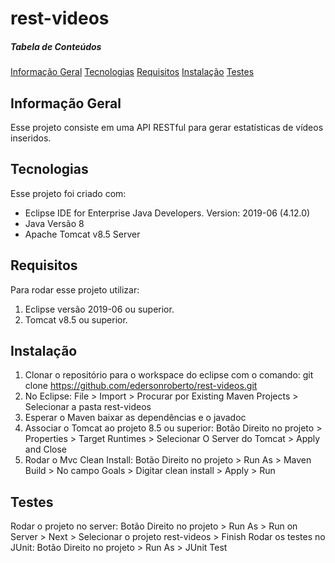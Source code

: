 # rest-videos

##### Tabela de Conteúdos
[Informação Geral](#informação-geral)
[Tecnologias](#tecnologias)
[Requisitos](#requisitos)
[Instalação](#instalação)
[Testes](#testes)

## Informação Geral
Esse projeto consiste em uma API RESTful para gerar estatísticas de vídeos inseridos.

## Tecnologias
Esse projeto foi criado com:
* Eclipse IDE for Enterprise Java Developers. Version: 2019-06 (4.12.0)
* Java Versão 8
* Apache Tomcat v8.5 Server


## Requisitos
Para rodar esse projeto utilizar:  
1. Eclipse versão 2019-06 ou superior. 
2. Tomcat v8.5 ou superior.

## Instalação
1. Clonar o repositório para o workspace do eclipse com o comando: git clone https://github.com/edersonroberto/rest-videos.git
2. No Eclipse: File > Import > Procurar por Existing Maven Projects > Selecionar a pasta rest-videos
3. Esperar o Maven baixar as dependências e o javadoc
4. Associar o Tomcat ao projeto 8.5 ou superior: Botão Direito no projeto > Properties > Target Runtimes > Selecionar O Server do Tomcat > Apply and Close
5. Rodar o Mvc Clean Install: Botão Direito no projeto > Run As > Maven Build > No campo Goals > Digitar clean install > Apply > Run

## Testes
Rodar o projeto no server: Botão Direito no projeto > Run As > Run on Server > Next > Selecionar o projeto rest-videos > Finish
Rodar os testes no JUnit: Botão Direito no projeto > Run As > JUnit Test 




